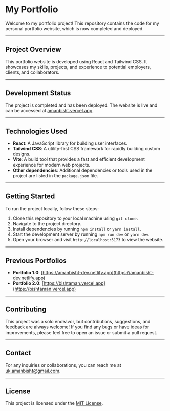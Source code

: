 # My Portfolio

Welcome to my portfolio project! This repository contains the code for my personal portfolio website, which is now completed and deployed.

---

## Project Overview

This portfolio website is developed using React and Tailwind CSS. It showcases my skills, projects, and experience to potential employers, clients, and collaborators.

---

## Development Status

The project is completed and has been deployed. The website is live and can be accessed at [amanbisht.vercel.app](https://amanbisht.vercel.app).

---

## Technologies Used

- **React**: A JavaScript library for building user interfaces.
- **Tailwind CSS**: A utility-first CSS framework for rapidly building custom designs.
- **Vite**: A build tool that provides a fast and efficient development experience for modern web projects.
- **Other dependencies**: Additional dependencies or tools used in the project are listed in the `package.json` file.

---

## Getting Started

To run the project locally, follow these steps:

1. Clone this repository to your local machine using `git clone`.
2. Navigate to the project directory.
3. Install dependencies by running `npm install` or `yarn install`.
4. Start the development server by running `npm run dev` or `yarn dev`.
5. Open your browser and visit `http://localhost:5173` to view the website.

---

## Previous Portfolios

- **Portfolio 1.0**: [https://amanbisht-dev.netlify.app](https://amanbisht-dev.netlify.app)
- **Portfolio 2.0**: [https://bishtaman.vercel.app](https://bishtaman.vercel.app)

---

## Contributing

This project was a solo endeavor, but contributions, suggestions, and feedback are always welcome! If you find any bugs or have ideas for improvements, please feel free to open an issue or submit a pull request.

---

## Contact

For any inquiries or collaborations, you can reach me at [uk.amanbisht@gmail.com](mailto:uk.amanbisht@gmail.com).

---

## License

This project is licensed under the [MIT License](LICENSE).
